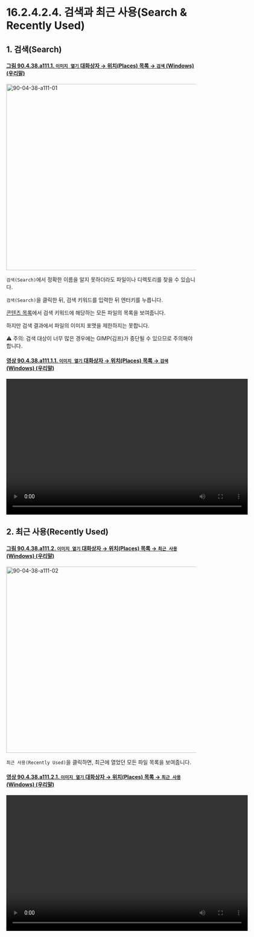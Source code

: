 # 16.2.4.2.4. 검색과 최근 사용(Search & Recently Used)

<a id="16-02-04-02-04-s1"></a>

## 1. 검색(Search)

<a id="90-04-38-a111-01"></a>

#### [그림 90.4.38.a111.1. `이미지 열기` 대화상자 → 위치(Places) 목록 → `검색` (Windows) (우리말)](./90-04-0038-open_image.md#90-04-38-a111-01)
<img width="746" height="494" alt="90-04-38-a111-01" src="https://github.com/user-attachments/assets/ad514a0c-6e21-4ee7-8a2d-9e67fc9659bf" />

`검색(Search)`에서 정확한 이름을 알지 못하더라도 파일이나 디렉토리를 찾을 수 있습니다.

`검색(Search)`을 클릭한 뒤, 검색 키워드를 입력한 뒤 엔터키를 누릅니다.

[콘텐츠 목록](./16-02-04-02-07-content_list.md)에서 검색 키워드에 해당하는 모든 파일의 목록을 보여줍니다.

하지만 검색 결과에서 파일의 이미지 포맷을 제한하지는 못합니다.

⚠️ 주의: 검색 대상이 너무 많은 경우에는 GIMP(김프)가 중단될 수 있으므로 주의해야 합니다.

<a id="90-04-38-a111-01-01"></a>

#### [영상 90.4.38.a111.1.1. `이미지 열기` 대화상자 → 위치(Places) 목록 → `검색` (Windows) (우리말)](./90-04-0038-open_image.md#90-04-38-a111-01-01)
<video controls="controls" width="640" height="360" src="https://github.com/user-attachments/assets/6d29f77a-332d-4730-99e5-37a8dcaee5e0"></video>

<a id="16-02-04-02-04-s2"></a>

## 2. 최근 사용(Recently Used)

<a id="90-04-38-a111-02"></a>

#### [그림 90.4.38.a111.2. `이미지 열기` 대화상자 → 위치(Places) 목록 → `최근 사용` (Windows) (우리말)](./90-04-0038-open_image.md#90-04-38-a111-02)
<img width="746" height="494" alt="90-04-38-a111-02" src="https://github.com/user-attachments/assets/9ebb6906-e210-423f-9ed5-3588fc0242b5" />

`최근 사용(Recently Used)`을 클릭하면, 최근에 열었던 모든 파일 목록을 보여줍니다.

<a id="90-04-38-a111-02-01"></a>

#### [영상 90.4.38.a111.2.1. `이미지 열기` 대화상자 → 위치(Places) 목록 → `최근 사용` (Windows) (우리말)](./90-04-0038-open_image.md#90-04-38-a111-02-01)
<video controls="controls" width="640" height="360" src="https://github.com/user-attachments/assets/53567fbf-0596-4c66-abd4-168c8ccc760f"></video>